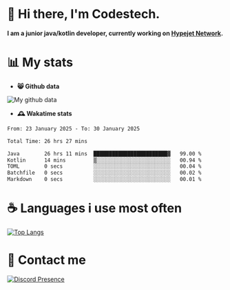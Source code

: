 # 👋 Hi there, I'm Codestech.
**I am a junior java/kotlin developer, currently working on [Hypejet Network](https://github.com/Hypejet).**

# 📊 My stats
- **😸 Github data**

![My github data](https://github-readme-stats.vercel.app/api?username=Codestech1&count_private=true&include_all_commits=true&theme=codeSTACKr)

- **🕰️ Wakatime stats**
<!--START_SECTION:waka-->

```txt
From: 23 January 2025 - To: 30 January 2025

Total Time: 26 hrs 27 mins

Java        26 hrs 11 mins  ████████████████████████▓   99.00 %
Kotlin      14 mins         ▒░░░░░░░░░░░░░░░░░░░░░░░░   00.94 %
TOML        0 secs          ░░░░░░░░░░░░░░░░░░░░░░░░░   00.04 %
Batchfile   0 secs          ░░░░░░░░░░░░░░░░░░░░░░░░░   00.02 %
Markdown    0 secs          ░░░░░░░░░░░░░░░░░░░░░░░░░   00.01 %
```

<!--END_SECTION:waka-->

# ☕ Languages i use most often
[![Top Langs](https://github-readme-stats.vercel.app/api/top-langs/?username=Codestech1&layout=compact&langs_count=8&exclude_repo=window5000.github.io&theme=codeSTACKr)](https://github.com/anuraghazra/github-readme-stats)

# 💬 Contact me
[![Discord Presence](https://lanyard.cnrad.dev/api/650718742157852740)](https://discord.com/users/650718742157852740)
</br>
